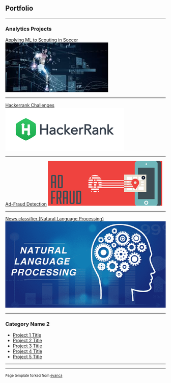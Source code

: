 ## Portfolio

---

### Analytics Projects

[Applying ML to Scouting in Soccer](/sample_page)
<img src="images/Soccer_thumbnail.jfif?raw=true"/>

---
[Hackerrank Challenges](/pdf/sample_presentation.pdf)
<img src="images/Hackerrank_thumbnail.png?raw=true"/>

---
[Ad-Fraud Detection](http://example.com/)
<img src="images/AdFraud_thumbnail.png?raw=true"/>

---

[News classifier (Natural Language Processing)](http://example.com/)
<img src="images/NLP_thumbnail.png?raw=true"/>

---

### Category Name 2

- [Project 1 Title](http://example.com/)
- [Project 2 Title](http://example.com/)
- [Project 3 Title](http://example.com/)
- [Project 4 Title](http://example.com/)
- [Project 5 Title](http://example.com/)

---




---
<p style="font-size:11px">Page template forked from <a href="https://github.com/evanca/quick-portfolio">evanca</a></p>
<!-- Remove above link if you don't want to attibute -->
